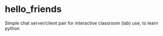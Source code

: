 # hello_friends
Simple chat server/client pair for interactive classroom (lab) use, to learn python
